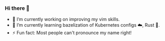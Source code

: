 ### Hi there 👋

- 🔭 I’m currently working on improving my vim skills.
- 🌱 I’m currently learning bazelization of Kubernetes configs :cloud:, Rust 🦀.
- ⚡ Fun fact: Most people can't pronounce my name right!
